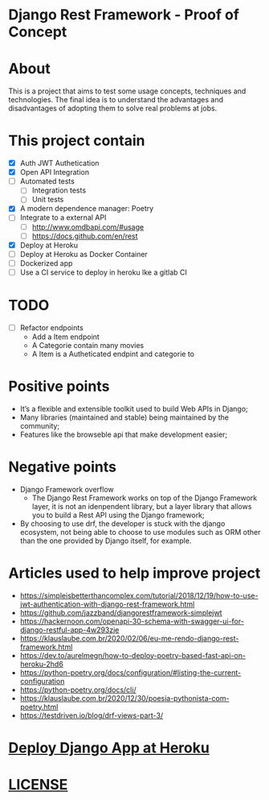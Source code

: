 # Django Rest Framework - Proof of Concept

# About

This is a project that aims to test some usage concepts, techniques and technologies.
The final idea is to understand the advantages and disadvantages of adopting them to solve real problems at jobs.

# This project contain

- [X] Auth JWT Authetication
- [X] Open API Integration
- [ ] Automated tests
    - [ ] Integration tests
    - [ ] Unit tests
- [X] A modern dependence manager: Poetry
- [ ] Integrate to a external API
    - [ ] http://www.omdbapi.com/#usage
    - [ ] https://docs.github.com/en/rest
- [X] Deploy at Heroku
- [ ] Deploy at Heroku as Docker Container
- [ ] Dockerized app
- [ ] Use a CI service to deploy in heroku lke a gitlab CI

# TODO
- [ ] Refactor endpoints
    - Add a Item endpoint
    - A Categorie contain many movies
    - A Item is a Autheticated endpint and categorie to

# Positive points

- It’s a flexible and extensible toolkit used to build Web APIs in Django;
- Many libraries (maintained and stable) being maintained by the community;
- Features like the browseble api that make development easier;

# Negative points

- Django Framework overflow 
  - The Django Rest Framework works on top of the Django Framework layer, it is not an idenpendent library,
  but a layer library that allows you to build a Rest API using the Django framework;
- By choosing to use drf, the developer is stuck with the django ecosystem, not being able to choose to use modules
such as ORM other than the one provided by Django itself, for example.

# Articles used to help improve project

- https://simpleisbetterthancomplex.com/tutorial/2018/12/19/how-to-use-jwt-authentication-with-django-rest-framework.html
- https://github.com/jazzband/djangorestframework-simplejwt
- https://hackernoon.com/openapi-30-schema-with-swagger-ui-for-django-restful-app-4w293zje
- https://klauslaube.com.br/2020/02/06/eu-me-rendo-django-rest-framework.html
- https://dev.to/aurelmegn/how-to-deploy-poetry-based-fast-api-on-heroku-2hd6
- https://python-poetry.org/docs/configuration/#listing-the-current-configuration
- https://python-poetry.org/docs/cli/
- https://klauslaube.com.br/2020/12/30/poesia-pythonista-com-poetry.html
- https://testdriven.io/blog/drf-views-part-3/

# [Deploy Django App at Heroku](docs/deploy-django-app-at-heroku.md)

# [LICENSE](COPYING)
